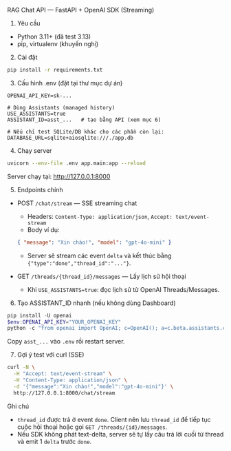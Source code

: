 RAG Chat API — FastAPI + OpenAI SDK (Streaming)

1) Yêu cầu
- Python 3.11+ (đã test 3.13)
- pip, virtualenv (khuyến nghị)

2) Cài đặt
```bash
pip install -r requirements.txt
```

3) Cấu hình .env (đặt tại thư mục dự án)
```env
OPENAI_API_KEY=sk-...

# Dùng Assistants (managed history)
USE_ASSISTANTS=true
ASSISTANT_ID=asst_...   # tạo bằng API (xem mục 6)

# Nếu chỉ test SQLite/DB khác cho các phần còn lại:
DATABASE_URL=sqlite+aiosqlite:///./app.db
```

4) Chạy server
```bash
uvicorn --env-file .env app.main:app --reload
```
Server chạy tại: http://127.0.0.1:8000

5) Endpoints chính
- POST `/chat/stream` — SSE streaming chat
  - Headers: `Content-Type: application/json`, `Accept: text/event-stream`
  - Body ví dụ:
  ```json
  { "message": "Xin chào!", "model": "gpt-4o-mini" }
  ```
  - Server sẽ stream các event `delta` và kết thúc bằng `{"type":"done","thread_id":"..."}`.

- GET `/threads/{thread_id}/messages` — Lấy lịch sử hội thoại
  - Khi `USE_ASSISTANTS=true`: đọc lịch sử từ OpenAI Threads/Messages.

6) Tạo ASSISTANT_ID nhanh (nếu không dùng Dashboard)
```powershell
pip install -U openai
$env:OPENAI_API_KEY="YOUR_OPENAI_KEY"
python -c "from openai import OpenAI; c=OpenAI(); a=c.beta.assistants.create(name='RAG Assistant', instructions='You are helpful and answer in Vietnamese.', model='gpt-4o-mini'); print(a.id)"
```
Copy `asst_...` vào `.env` rồi restart server.

7) Gợi ý test với curl (SSE)
```bash
curl -N \
  -H "Accept: text/event-stream" \
  -H "Content-Type: application/json" \
  -d '{"message":"Xin chào!","model":"gpt-4o-mini"}' \
  http://127.0.0.1:8000/chat/stream
```

Ghi chú
- `thread_id` được trả ở event `done`. Client nên lưu `thread_id` để tiếp tục cuộc hội thoại hoặc gọi `GET /threads/{id}/messages`.
- Nếu SDK không phát text-delta, server sẽ tự lấy câu trả lời cuối từ thread và emit 1 `delta` trước `done`.
